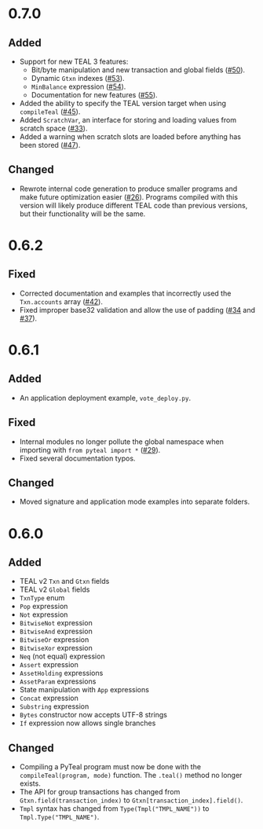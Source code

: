 # 0.7.0

## Added
* Support for new TEAL 3 features:
  * Bit/byte manipulation and new transaction and global fields ([#50](https://github.com/algorand/pyteal/pull/50)).
  * Dynamic `Gtxn` indexes ([#53](https://github.com/algorand/pyteal/pull/53)).
  * `MinBalance` expression ([#54](https://github.com/algorand/pyteal/pull/54)).
  * Documentation for new features ([#55](https://github.com/algorand/pyteal/pull/55)).
* Added the ability to specify the TEAL version target when using `compileTeal` ([#45](https://github.com/algorand/pyteal/pull/45)).
* Added `ScratchVar`, an interface for storing and loading values from scratch space ([#33](https://github.com/algorand/pyteal/pull/33)).
* Added a warning when scratch slots are loaded before anything has been stored ([#47](https://github.com/algorand/pyteal/pull/47)).

## Changed
* Rewrote internal code generation to produce smaller programs and make future optimization easier
([#26](https://github.com/algorand/pyteal/pull/26)). Programs compiled with this version will likely
produce different TEAL code than previous versions, but their functionality will be the same.

# 0.6.2

## Fixed
* Corrected documentation and examples that incorrectly used the `Txn.accounts` array ([#42](https://github.com/algorand/pyteal/pull/42)).
* Fixed improper base32 validation and allow the use of padding ([#34](https://github.com/algorand/pyteal/pull/34)
and [#37](https://github.com/algorand/pyteal/pull/37)).

# 0.6.1

## Added
* An application deployment example, `vote_deploy.py`.

## Fixed
* Internal modules no longer pollute the global namespace when importing with `from pyteal import *`
([#29](https://github.com/algorand/pyteal/pull/29)).
* Fixed several documentation typos.

## Changed
* Moved signature and application mode examples into separate folders.

# 0.6.0

## Added
* TEAL v2 `Txn` and `Gtxn` fields
* TEAL v2 `Global` fields
* `TxnType` enum
* `Pop` expression
* `Not` expression
* `BitwiseNot` expression
* `BitwiseAnd` expression
* `BitwiseOr` expression
* `BitwiseXor` expression
* `Neq` (not equal) expression
* `Assert` expression
* `AssetHolding` expressions
* `AssetParam` expressions
* State manipulation with `App` expressions
* `Concat` expression
* `Substring` expression
* `Bytes` constructor now accepts UTF-8 strings
* `If` expression now allows single branches

## Changed
* Compiling a PyTeal program must now be done with the `compileTeal(program, mode)` function. The `.teal()` method no longer exists.
* The API for group transactions has changed from `Gtxn.field(transaction_index)` to `Gtxn[transaction_index].field()`.
* `Tmpl` syntax has changed from `Type(Tmpl("TMPL_NAME"))` to `Tmpl.Type("TMPL_NAME")`.

